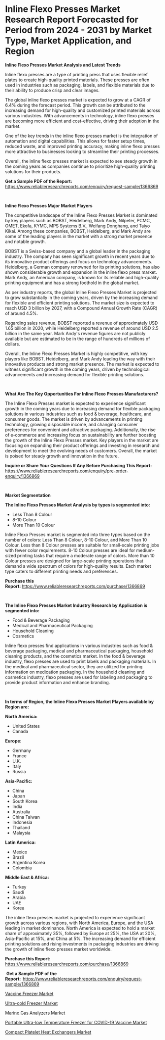 <p><h1>Inline Flexo Presses Market Research Report Forecasted for Period from 2024 -  2031 by Market Type, Market Application, and Region</h1></p><p><strong>Inline Flexo Presses Market Analysis and Latest Trends</strong></p>
<p><p>Inline flexo presses are a type of printing press that uses flexible relief plates to create high-quality printed materials. These presses are often used in industries such as packaging, labels, and flexible materials due to their ability to produce crisp and clear images.</p><p>The global inline flexo presses market is expected to grow at a CAGR of 6.4% during the forecast period. This growth can be attributed to the increasing demand for high-quality and customized printed materials across various industries. With advancements in technology, inline flexo presses are becoming more efficient and cost-effective, driving their adoption in the market.</p><p>One of the key trends in the inline flexo presses market is the integration of automation and digital capabilities. This allows for faster setup times, reduced waste, and improved printing accuracy, making inline flexo presses more attractive to businesses looking to streamline their printing processes.</p><p>Overall, the inline flexo presses market is expected to see steady growth in the coming years as companies continue to prioritize high-quality printing solutions for their products.</p></p>
<p><strong>Get a Sample PDF of the Report:&nbsp;</strong> <a href="https://www.reliableresearchreports.com/enquiry/request-sample/1366869">https://www.reliableresearchreports.com/enquiry/request-sample/1366869</a></p>
<p>&nbsp;</p>
<p><strong>Inline Flexo Presses Major Market Players</strong></p>
<p><p>The competitive landscape of the Inline Flexo Presses Market is dominated by key players such as BOBST, Heidelberg, Mark Andy, Nilpeter, PCMC, OMET, Ekofa, KYMC, MPS Systems B.V., Weifang Donghang, and Taiyo Kikai. Among these companies, BOBST, Heidelberg, and Mark Andy are some of the leading players in the market with a strong market presence and notable growth.</p><p>BOBST is a Swiss-based company and a global leader in the packaging industry. The company has seen significant growth in recent years due to its innovative product offerings and focus on technology advancements. Heidelberg, a German company renowned for its printing solutions, has also shown considerable growth and expansion in the inline flexo press market. Mark Andy, an American company, is known for its reliable and high-quality printing equipment and has a strong foothold in the global market.</p><p>As per industry reports, the global Inline Flexo Presses Market is projected to grow substantially in the coming years, driven by the increasing demand for flexible and efficient printing solutions. The market size is expected to reach USD 3 billion by 2027, with a Compound Annual Growth Rate (CAGR) of around 4.5%.</p><p>Regarding sales revenue, BOBST reported a revenue of approximately USD 1.65 billion in 2020, while Heidelberg reported a revenue of around USD 2.5 billion in the same year. Mark Andy's revenue figures are not publicly available but are estimated to be in the range of hundreds of millions of dollars.</p><p>Overall, the Inline Flexo Presses Market is highly competitive, with key players like BOBST, Heidelberg, and Mark Andy leading the way with their innovative products and strong market presence. The market is expected to witness significant growth in the coming years, driven by technological advancements and increasing demand for flexible printing solutions.</p></p>
<p>&nbsp;</p>
<p><strong>What Are The Key Opportunities For Inline Flexo Presses Manufacturers?</strong></p>
<p><p>The Inline Flexo Presses market is expected to experience significant growth in the coming years due to increasing demand for flexible packaging solutions in various industries such as food & beverage, healthcare, and consumer goods. The market is driven by advancements in printing technology, growing disposable income, and changing consumer preferences for convenient and attractive packaging. Additionally, the rise of e-commerce and increasing focus on sustainability are further boosting the growth of the Inline Flexo Presses market. Key players in the market are focusing on expanding their product offerings and investing in research and development to meet the evolving needs of customers. Overall, the market is poised for steady growth and innovation in the future.</p></p>
<p><strong>Inquire or Share Your Questions If Any Before Purchasing This Report:</strong> <a href="https://www.reliableresearchreports.com/enquiry/pre-order-enquiry/1366869">https://www.reliableresearchreports.com/enquiry/pre-order-enquiry/1366869</a></p>
<p>&nbsp;</p>
<p><strong>Market Segmentation</strong></p>
<p><strong>The Inline Flexo Presses Market Analysis by types is segmented into:</strong></p>
<p><ul><li>Less Than 8 Colour</li><li>8-10 Colour</li><li>More Than 10 Colour</li></ul></p>
<p><p>Inline Flexo Presses market is segmented into three types based on the number of colors: Less Than 8 Colour, 8-10 Colour, and More Than 10 Colour. Less than 8 Colour presses are suitable for small-scale printing jobs with fewer color requirements. 8-10 Colour presses are ideal for medium-sized printing tasks that require a moderate range of colors. More than 10 Colour presses are designed for large-scale printing operations that demand a wide spectrum of colors for high-quality results. Each market type caters to different printing needs and preferences.</p></p>
<p><strong>Purchase this Report:&nbsp;</strong><a href="https://www.reliableresearchreports.com/purchase/1366869">https://www.reliableresearchreports.com/purchase/1366869</a></p>
<p>&nbsp;</p>
<p><strong>The Inline Flexo Presses Market Industry Research by Application is segmented into:</strong></p>
<p><ul><li>Food & Beverage Packaging</li><li>Medical and Pharmaceutical Packaging</li><li>Household Cleaning</li><li>Cosmetics</li></ul></p>
<p><p>Inline flexo presses find applications in various industries such as food & beverage packaging, medical and pharmaceutical packaging, household cleaning products, and the cosmetics market. In the food & beverage industry, flexo presses are used to print labels and packaging materials. In the medical and pharmaceutical sector, they are utilized for printing information on medication packaging. In the household cleaning and cosmetics industry, flexo presses are used for labeling and packaging to provide product information and enhance branding.</p></p>
<p>&nbsp;</p>
<p><strong>In terms of Region, the Inline Flexo Presses Market Players available by Region are:</strong></p>
<p>
    <p> <strong> North America: </strong>
        <ul>
            <li>United States</li>
            <li>Canada</li>
        </ul>
        </p> 
    <p> <strong> Europe: </strong>
        <ul>
            <li>Germany</li>
            <li>France</li>
            <li>U.K.</li>
            <li>Italy</li>
            <li>Russia</li>
        </ul>
        </p> 
    <p> <strong> Asia-Pacific: </strong>
        <ul>
            <li>China</li>
            <li>Japan</li>
            <li>South Korea</li>
            <li>India</li>
            <li>Australia</li>
            <li>China Taiwan</li>
            <li>Indonesia</li>
            <li>Thailand</li>
            <li>Malaysia</li>
        </ul>
        </p> 
    <p> <strong> Latin America: </strong>
        <ul>
            <li>Mexico</li>
            <li>Brazil</li>
            <li>Argentina Korea</li>
            <li>Colombia</li>
        </ul>
        </p> 
    <p> <strong> Middle East & Africa: </strong>
        <ul>
            <li>Turkey</li>
            <li>Saudi</li>
            <li>Arabia</li>
            <li>UAE</li>
            <li>Korea</li>
        </ul>
    </p>
    </p>
<p><p>The inline flexo presses market is projected to experience significant growth across various regions, with North America, Europe, and the USA leading in market dominance. North America is expected to hold a market share of approximately 35%, followed by Europe at 25%, the USA at 20%, Asia-Pacific at 15%, and China at 5%. The increasing demand for efficient printing solutions and rising investments in packaging industries are driving the growth of inline flexo presses market worldwide.</p></p>
<p><strong>Purchase this Report: </strong><a href="https://www.reliableresearchreports.com/purchase/1366869">https://www.reliableresearchreports.com/purchase/1366869</a></p>
<p>&nbsp;<strong>Get a Sample PDF of the Report:&nbsp;&nbsp;</strong><a href="https://www.reliableresearchreports.com/enquiry/request-sample/1366869">https://www.reliableresearchreports.com/enquiry/request-sample/1366869</a></p>
<p><strong></strong></p>
<p><p><a href="https://github.com/Krish2023na/Market-Research-Report-List-3/blob/main/vaccine-freezer-market.md">Vaccine Freezer Market</a></p><p><a href="https://github.com/bmorecock/Market-Research-Report-List-1/blob/main/ultra-cold-freezer-market.md">Ultra-cold Freezer Market</a></p><p><a href="https://issuu.com/reportprime-2/docs/marine-gas-analyzers-market-size-2030.pptx">Marine Gas Analyzers Market</a></p><p><a href="https://github.com/RickHolmes3/Market-Research-Report-List-3/blob/main/portable-ultra-low-temperature-freezer-for-covid-19-vaccine-market.md">Portable Ultra-low Temperature Freezer for COVID-19 Vaccine Market</a></p><p><a href="https://issuu.com/reportprime-2/docs/compact-platelet-heat-exchangers-market-size-2030.">Compact Platelet Heat Exchangers Market</a></p></p>